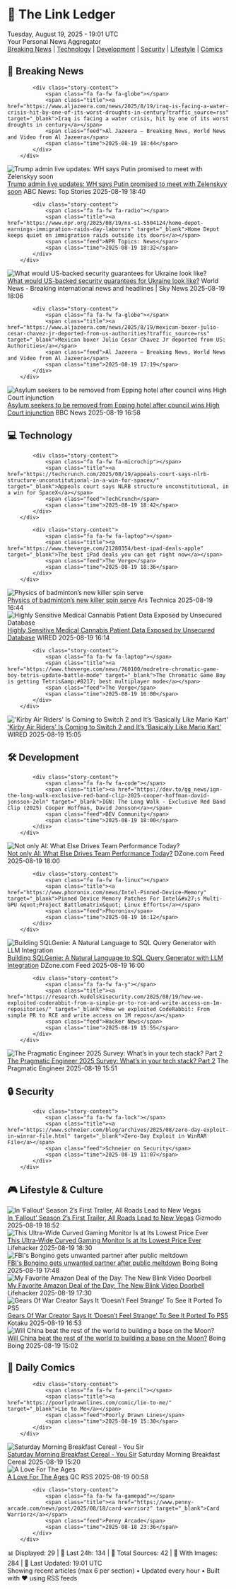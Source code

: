 <!-- Processing 54 RSS feeds at 2025-08-19 19:01:30 UTC -->
<!-- Processing: XKCD -->
<!-- Processing: Garfield -->
<!-- Processing: Dilbert -->
<!-- Processing: Cyanide & Happiness -->
<!-- Processing: Questionable Content -->
<!-- Processing: Dinosaur Comics -->
<!-- Processing: CNN Breaking News -->
<!-- Processing: BBC World News -->
<!-- Processing: Al Jazeera Breaking News -->
<!-- Processing: NPR News -->
<!-- Processing: Reuters Top News -->
<!-- Processing: Reuters World News -->
<!-- Processing: Associated Press Breaking -->
<!-- Processing: ABC News Breaking -->
<!-- Processing: NBC News Breaking -->
<!-- Processing: Guardian World News -->
<!-- Processing: Sky News World -->
<!-- Processing: TechCrunch -->
<!-- Processing: The Verge -->
<!-- Processing: O'Reilly Radar -->
<!-- Processing: Hacker News -->
<!-- Processing: Phoronix Linux News -->
<!-- Processing: It's FOSS -->
<!-- Processing: DistroWatch -->
<!-- Processing: Linux.com -->
<!-- Processing: Red Hat Blog -->
<!-- Processing: Ubuntu Blog -->
<!-- Processing: GitHub Blog -->
<!-- Processing: GitLab Blog -->
<!-- Processing: InfoQ -->
<!-- Processing: DZone -->
<!-- Processing: Martin Fowler -->
<!-- Processing: Coding Horror -->
<!-- Processing: Lifehacker -->
<!-- Processing: Gizmodo -->
<!-- Generated 12 new posts out of 35 feeds processed -->
<div class="newspaper-header">
    <h1 class="newspaper-title">📰 The Link Ledger</h1>
    <div class="newspaper-date">Tuesday, August 19, 2025 - 19:01 UTC</div>
    <div class="newspaper-subtitle">Your Personal News Aggregator</div>
</div>

<div class="newspaper-nav">
    <a href="#breaking">Breaking News</a> |
    <a href="#tech">Technology</a> |
    <a href="#dev">Development</a> |
    <a href="#security">Security</a> |
    <a href="#lifestyle">Lifestyle</a> |
    <a href="#webcomics">Comics</a>
</div>

<div class="news-section breaking-news" id="breaking">
<h2 class="section-header">🚨 Breaking News</h2>
<div class="stories-container">
<div class="story">
            
            <div class="story-content">
                <span class="fa fa-fw fa-globe"></span>
                <span class="title"><a href="https://www.aljazeera.com/news/2025/8/19/iraq-is-facing-a-water-crisis-hit-by-one-of-its-worst-droughts-in-century?traffic_source=rss" target="_blank">Iraq is facing a water crisis, hit by one of its worst droughts in century</a></span>
                <span class="feed">Al Jazeera – Breaking News, World News and Video from Al Jazeera</span>
                <span class="time">2025-08-19 18:44</span>
            </div>
        </div>
<div class="story">
            <img src="https://s.abcnews.com/images/US/donald-trump-4-gty-gmh-250819_1755609953435_hpMain_4x3t_384.jpg" alt="Trump admin live updates: WH says Putin promised to meet with Zelenskyy soon" class="story-image" loading="lazy" onerror="this.style.display='none'">
            <div class="story-content">
                <span class="fa fa-fw fa-tv"></span>
                <span class="title"><a href="https://abcnews.go.com/Politics/live-updates/trump-admin-live-updates/?id=124734940" target="_blank">Trump admin live updates: WH says Putin promised to meet with Zelenskyy soon</a></span>
                <span class="feed">ABC News: Top Stories</span>
                <span class="time">2025-08-19 18:40</span>
            </div>
        </div>
<div class="story">
            
            <div class="story-content">
                <span class="fa fa-fw fa-radio"></span>
                <span class="title"><a href="https://www.npr.org/2025/08/19/nx-s1-5504124/home-depot-earnings-immigration-raids-day-laborers" target="_blank">Home Depot keeps quiet on immigration raids outside its doors</a></span>
                <span class="feed">NPR Topics: News</span>
                <span class="time">2025-08-19 18:32</span>
            </div>
        </div>
<div class="story">
            <img src="https://e3.365dm.com/25/08/1920x1080/skynews-trump-zelenskyy_6995553.jpg?20250819181634" alt="What would US-backed security guarantees for Ukraine look like?" class="story-image" loading="lazy" onerror="this.style.display='none'">
            <div class="story-content">
                <span class="fa fa-fw fa-satellite"></span>
                <span class="title"><a href="https://news.sky.com/story/what-would-us-backed-security-guarantees-for-ukraine-look-like-13414480" target="_blank">What would US-backed security guarantees for Ukraine look like?</a></span>
                <span class="feed">World News - Breaking international news and headlines | Sky News</span>
                <span class="time">2025-08-19 18:06</span>
            </div>
        </div>
<div class="story">
            
            <div class="story-content">
                <span class="fa fa-fw fa-globe"></span>
                <span class="title"><a href="https://www.aljazeera.com/news/2025/8/19/mexican-boxer-julio-cesar-chavez-jr-deported-from-us-authorities?traffic_source=rss" target="_blank">Mexican boxer Julio Cesar Chavez Jr deported from US: Authorities</a></span>
                <span class="feed">Al Jazeera – Breaking News, World News and Video from Al Jazeera</span>
                <span class="time">2025-08-19 17:19</span>
            </div>
        </div>
<div class="story">
            <img src="https://ichef.bbci.co.uk/ace/standard/240/cpsprodpb/52ea/live/ef444390-659b-11f0-9860-39ad79010224.jpg" alt="Asylum seekers to be removed from Epping hotel after council wins High Court injunction" class="story-image" loading="lazy" onerror="this.style.display='none'">
            <div class="story-content">
                <span class="fa fa-fw fa-flag"></span>
                <span class="title"><a href="https://www.bbc.com/news/articles/cy98gdnrl7lo?at_medium=RSS&at_campaign=rss" target="_blank">Asylum seekers to be removed from Epping hotel after council wins High Court injunction</a></span>
                <span class="feed">BBC News</span>
                <span class="time">2025-08-19 16:58</span>
            </div>
        </div>
</div>
</div>
<div class="news-section tech-news" id="tech">
<h2 class="section-header">💻 Technology</h2>
<div class="stories-container">
<div class="story">
            
            <div class="story-content">
                <span class="fa fa-fw fa-microchip"></span>
                <span class="title"><a href="https://techcrunch.com/2025/08/19/appeals-court-says-nlrb-structure-unconstitutional-in-a-win-for-spacex/" target="_blank">Appeals court says NLRB structure unconstitutional, in a win for SpaceX</a></span>
                <span class="feed">TechCrunch</span>
                <span class="time">2025-08-19 18:42</span>
            </div>
        </div>
<div class="story">
            
            <div class="story-content">
                <span class="fa fa-fw fa-laptop"></span>
                <span class="title"><a href="https://www.theverge.com/21280354/best-ipad-deals-apple" target="_blank">The best iPad deals you can get right now</a></span>
                <span class="feed">The Verge</span>
                <span class="time">2025-08-19 18:36</span>
            </div>
        </div>
<div class="story">
            <img src="https://cdn.arstechnica.net/wp-content/uploads/2025/08/badminton1-500x500-1755543561.jpg" alt="Physics of badminton’s new killer spin serve" class="story-image" loading="lazy" onerror="this.style.display='none'">
            <div class="story-content">
                <span class="fa fa-fw fa-cog"></span>
                <span class="title"><a href="https://arstechnica.com/science/2025/08/physics-of-badmintons-new-killer-spin-serve/" target="_blank">Physics of badminton’s new killer spin serve</a></span>
                <span class="feed">Ars Technica</span>
                <span class="time">2025-08-19 16:44</span>
            </div>
        </div>
<div class="story">
            <img src="https://media.wired.com/photos/689e56af26c500411f5d07b3/master/pass/Security_weedcard_GettyImages-1466383594.jpg" alt="Highly Sensitive Medical Cannabis Patient Data Exposed by Unsecured Database" class="story-image" loading="lazy" onerror="this.style.display='none'">
            <div class="story-content">
                <span class="fa fa-fw fa-bolt"></span>
                <span class="title"><a href="https://www.wired.com/story/highly-sensitive-medical-cannabis-patient-data-exposed-by-unsecured-database/" target="_blank">Highly Sensitive Medical Cannabis Patient Data Exposed by Unsecured Database</a></span>
                <span class="feed">WIRED</span>
                <span class="time">2025-08-19 16:14</span>
            </div>
        </div>
<div class="story">
            
            <div class="story-content">
                <span class="fa fa-fw fa-laptop"></span>
                <span class="title"><a href="https://www.theverge.com/news/760100/modretro-chromatic-game-boy-tetris-update-battle-mode" target="_blank">The Chromatic Game Boy is getting Tetris&amp;#8217; best multiplayer mode</a></span>
                <span class="feed">The Verge</span>
                <span class="time">2025-08-19 16:00</span>
            </div>
        </div>
<div class="story">
            <img src="https://media.wired.com/photos/68a3997a3892a70a1366475d/master/pass/Switch2_16x9_KirbyAirRiders_Art.jpg" alt="&#x27;Kirby Air Riders&#x27; Is Coming to Switch 2 and It’s ‘Basically Like Mario Kart&#x27;" class="story-image" loading="lazy" onerror="this.style.display='none'">
            <div class="story-content">
                <span class="fa fa-fw fa-bolt"></span>
                <span class="title"><a href="https://www.wired.com/story/kirby-air-riders-is-coming-to-switch-2-and-its-basically-like-mario-kart/" target="_blank">&#x27;Kirby Air Riders&#x27; Is Coming to Switch 2 and It’s ‘Basically Like Mario Kart&#x27;</a></span>
                <span class="feed">WIRED</span>
                <span class="time">2025-08-19 15:05</span>
            </div>
        </div>
</div>
</div>
<div class="news-section dev-news" id="dev">
<h2 class="section-header">🛠️ Development</h2>
<div class="stories-container">
<div class="story">
            
            <div class="story-content">
                <span class="fa fa-fw fa-code"></span>
                <span class="title"><a href="https://dev.to/gg_news/ign-the-long-walk-exclusive-red-band-clip-2025-cooper-hoffman-david-jonsson-2eln" target="_blank">IGN: The Long Walk - Exclusive Red Band Clip (2025) Cooper Hoffman, David Jonsson</a></span>
                <span class="feed">DEV Community</span>
                <span class="time">2025-08-19 18:00</span>
            </div>
        </div>
<div class="story">
            <img src="https://dz2cdn1.dzone.com/thumbnail?fid=18566315&w=600" alt="Not only AI: What Else Drives Team Performance Today?" class="story-image" loading="lazy" onerror="this.style.display='none'">
            <div class="story-content">
                <span class="fa fa-fw fa-newspaper"></span>
                <span class="title"><a href="https://dzone.com/articles/improving-team-output-without-more-ai" target="_blank">Not only AI: What Else Drives Team Performance Today?</a></span>
                <span class="feed">DZone.com Feed</span>
                <span class="time">2025-08-19 18:00</span>
            </div>
        </div>
<div class="story">
            
            <div class="story-content">
                <span class="fa fa-fw fa-linux"></span>
                <span class="title"><a href="https://www.phoronix.com/news/Intel-Pinned-Device-Memory" target="_blank">Pinned Device Memory Patches For Intel&#x27;s Multi-GPU &quot;Project Battlematrix&quot; Linux Efforts</a></span>
                <span class="feed">Phoronix</span>
                <span class="time">2025-08-19 16:12</span>
            </div>
        </div>
<div class="story">
            <img src="https://dz2cdn1.dzone.com/thumbnail?fid=18566288&w=600" alt="Building SQLGenie: A Natural Language to SQL Query Generator with LLM Integration" class="story-image" loading="lazy" onerror="this.style.display='none'">
            <div class="story-content">
                <span class="fa fa-fw fa-newspaper"></span>
                <span class="title"><a href="https://dzone.com/articles/building-sqlgenie-a-natural-language-to-sql-query" target="_blank">Building SQLGenie: A Natural Language to SQL Query Generator with LLM Integration</a></span>
                <span class="feed">DZone.com Feed</span>
                <span class="time">2025-08-19 16:00</span>
            </div>
        </div>
<div class="story">
            
            <div class="story-content">
                <span class="fa fa-fw fa-y"></span>
                <span class="title"><a href="https://research.kudelskisecurity.com/2025/08/19/how-we-exploited-coderabbit-from-a-simple-pr-to-rce-and-write-access-on-1m-repositories/" target="_blank">How we exploited CodeRabbit: From simple PR to RCE and write access on 1M repos</a></span>
                <span class="feed">Hacker News</span>
                <span class="time">2025-08-19 15:55</span>
            </div>
        </div>
<div class="story">
            <img src="https://substack-post-media.s3.amazonaws.com/public/images/bd076157-5ad9-48c7-933a-cec7f5eb0897_1146x948.png" alt="The Pragmatic Engineer 2025 Survey: What’s in your tech stack? Part 2" class="story-image" loading="lazy" onerror="this.style.display='none'">
            <div class="story-content">
                <span class="fa fa-fw fa-wrench"></span>
                <span class="title"><a href="https://newsletter.pragmaticengineer.com/p/the-pragmatic-engineer-2025-survey-part-2" target="_blank">The Pragmatic Engineer 2025 Survey: What’s in your tech stack? Part 2</a></span>
                <span class="feed">The Pragmatic Engineer</span>
                <span class="time">2025-08-19 15:51</span>
            </div>
        </div>
</div>
</div>
<div class="news-section security-news" id="security">
<h2 class="section-header">🔒 Security</h2>
<div class="stories-container">
<div class="story">
            
            <div class="story-content">
                <span class="fa fa-fw fa-lock"></span>
                <span class="title"><a href="https://www.schneier.com/blog/archives/2025/08/zero-day-exploit-in-winrar-file.html" target="_blank">Zero-Day Exploit in WinRAR File</a></span>
                <span class="feed">Schneier on Security</span>
                <span class="time">2025-08-19 11:07</span>
            </div>
        </div>
</div>
</div>
<div class="news-section lifestyle-news" id="lifestyle">
<h2 class="section-header">🎮 Lifestyle & Culture</h2>
<div class="stories-container">
<div class="story">
            <img src="https://gizmodo.com/app/uploads/2025/08/fallout-season-2-trailer-ella-purnell-walton-goggins.jpg" alt="In ‘Fallout’ Season 2’s First Trailer, All Roads Lead to New Vegas" class="story-image" loading="lazy" onerror="this.style.display='none'">
            <div class="story-content">
                <span class="fa fa-fw fa-computer"></span>
                <span class="title"><a href="https://gizmodo.com/fallout-season-2-trailer-new-vegas-ella-purnell-walton-goggins-2000644483" target="_blank">In ‘Fallout’ Season 2’s First Trailer, All Roads Lead to New Vegas</a></span>
                <span class="feed">Gizmodo</span>
                <span class="time">2025-08-19 18:52</span>
            </div>
        </div>
<div class="story">
            <img src="https://lifehacker.com/imagery/articles/01K31JKH17P3X1Q7MYCTKW0CAJ/hero-image.png" alt="This Ultra-Wide Curved Gaming Monitor Is at Its Lowest Price Ever" class="story-image" loading="lazy" onerror="this.style.display='none'">
            <div class="story-content">
                <span class="fa fa-fw fa-life-ring"></span>
                <span class="title"><a href="https://lifehacker.com/tech/samsung-odyssey-g9-curved-gaming-monitor?utm_medium=RSS" target="_blank">This Ultra-Wide Curved Gaming Monitor Is at Its Lowest Price Ever</a></span>
                <span class="feed">Lifehacker</span>
                <span class="time">2025-08-19 18:30</span>
            </div>
        </div>
<div class="story">
            <img src="https://i0.wp.com/boingboing.net/wp-content/uploads/2025/08/bongino.jpg?fit=1200%2C798&amp;quality=60&amp;ssl=1" alt="FBI&#x27;s Bongino gets unwanted partner after public meltdown" class="story-image" loading="lazy" onerror="this.style.display='none'">
            <div class="story-content">
                <span class="fa fa-fw fa-arrow-right"></span>
                <span class="title"><a href="https://boingboing.net/2025/08/19/fbis-bongino-gets-unwanted-partner-after-public-meltdown.html" target="_blank">FBI&#x27;s Bongino gets unwanted partner after public meltdown</a></span>
                <span class="feed">Boing Boing</span>
                <span class="time">2025-08-19 17:48</span>
            </div>
        </div>
<div class="story">
            <img src="https://lifehacker.com/imagery/articles/01JKTTZQ0F1TS1YG3F88Q7861Q/hero-image.png" alt="My Favorite Amazon Deal of the Day: The New Blink Video Doorbell" class="story-image" loading="lazy" onerror="this.style.display='none'">
            <div class="story-content">
                <span class="fa fa-fw fa-life-ring"></span>
                <span class="title"><a href="https://lifehacker.com/tech/my-favorite-amazon-deal-of-the-day-blink-video-doorbell?utm_medium=RSS" target="_blank">My Favorite Amazon Deal of the Day: The New Blink Video Doorbell</a></span>
                <span class="feed">Lifehacker</span>
                <span class="time">2025-08-19 17:30</span>
            </div>
        </div>
<div class="story">
            <img src="https://kotaku.com/app/uploads/2025/06/f57134bee1d3050962c127248bedad4d.jpg" alt="Gears Of War Creator Says It ‘Doesn’t Feel Strange’ To See It Ported To PS5" class="story-image" loading="lazy" onerror="this.style.display='none'">
            <div class="story-content">
                <span class="fa fa-fw fa-gamepad"></span>
                <span class="title"><a href="https://kotaku.com/gears-of-war-creator-cliffyb-ps5-port-thrilled-strange-xbox-return-to-gears-2000618463" target="_blank">Gears Of War Creator Says It ‘Doesn’t Feel Strange’ To See It Ported To PS5</a></span>
                <span class="feed">Kotaku</span>
                <span class="time">2025-08-19 16:53</span>
            </div>
        </div>
<div class="story">
            <img src="https://i0.wp.com/boingboing.net/wp-content/uploads/2025/08/Moon.jpg?fit=1080%2C612&amp;quality=60&amp;ssl=1" alt="Will China beat the rest of the world to building a base on the Moon?" class="story-image" loading="lazy" onerror="this.style.display='none'">
            <div class="story-content">
                <span class="fa fa-fw fa-arrow-right"></span>
                <span class="title"><a href="https://boingboing.net/2025/08/19/will-china-beat-the-rest-of-the-world-to-building-a-base-on-the-moon.html" target="_blank">Will China beat the rest of the world to building a base on the Moon?</a></span>
                <span class="feed">Boing Boing</span>
                <span class="time">2025-08-19 15:02</span>
            </div>
        </div>
</div>
</div>
<div class="news-section webcomics-section" id="webcomics">
<h2 class="section-header">🎨 Daily Comics</h2>
<div class="stories-container">
<div class="story">
            
            <div class="story-content">
                <span class="fa fa-fw fa-pencil"></span>
                <span class="title"><a href="https://poorlydrawnlines.com/comic/lie-to-me/" target="_blank">Lie to Me</a></span>
                <span class="feed">Poorly Drawn Lines</span>
                <span class="time">2025-08-19 15:30</span>
            </div>
        </div>
<div class="story">
            <img src="https://www.smbc-comics.com/comics/1755378772-20250819.png" alt="Saturday Morning Breakfast Cereal - You Sir" class="story-image" loading="lazy" onerror="this.style.display='none'">
            <div class="story-content">
                <span class="fa fa-fw fa-smile"></span>
                <span class="title"><a href="https://www.smbc-comics.com/comic/you-sir" target="_blank">Saturday Morning Breakfast Cereal - You Sir</a></span>
                <span class="feed">Saturday Morning Breakfast Cereal</span>
                <span class="time">2025-08-19 15:20</span>
            </div>
        </div>
<div class="story">
            <img src="http://www.questionablecontent.net/comics/5638.png" alt="A Love For The Ages" class="story-image" loading="lazy" onerror="this.style.display='none'">
            <div class="story-content">
                <span class="fa fa-fw fa-music"></span>
                <span class="title"><a href="http://questionablecontent.net/view.php?comic=5638" target="_blank">A Love For The Ages</a></span>
                <span class="feed">QC RSS</span>
                <span class="time">2025-08-19 00:58</span>
            </div>
        </div>
<div class="story">
            
            <div class="story-content">
                <span class="fa fa-fw fa-gamepad"></span>
                <span class="title"><a href="https://www.penny-arcade.com/news/post/2025/08/18/card-warriorz" target="_blank">Card Warriorz</a></span>
                <span class="feed">Penny Arcade</span>
                <span class="time">2025-08-18 23:36</span>
            </div>
        </div>
</div>
</div>

<div class="newspaper-footer">
    <div class="stats">
        📊 Displayed: 29 | 📅 Last 24h: 134 | 📡 Total Sources: 42 | 📸 With Images: 284 |
        🔄 Last Updated: 19:01 UTC
    </div>
    <div class="footer-note">
        Showing recent articles (max 6 per section) • Updated every hour • Built with ❤️ using RSS feeds
    </div>
</div>

